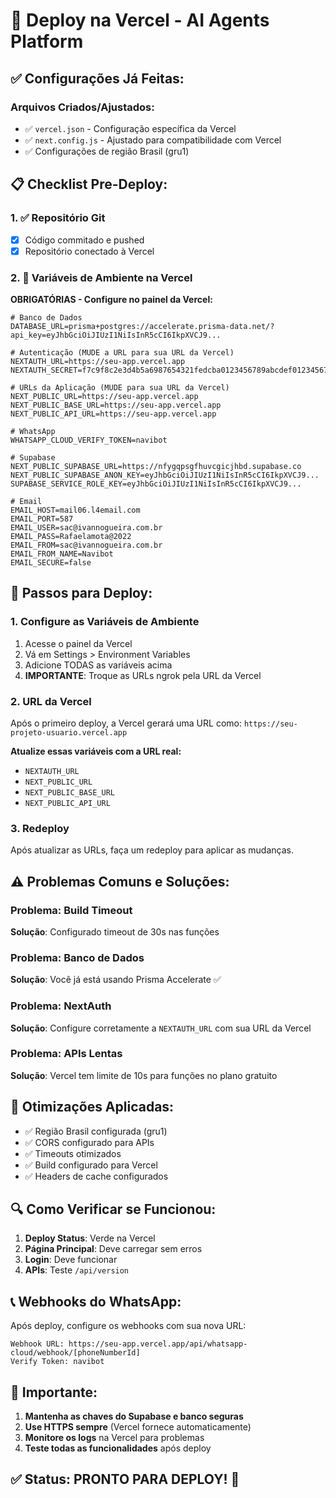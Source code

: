 # 🚀 Deploy na Vercel - AI Agents Platform

## ✅ Configurações Já Feitas:

### Arquivos Criados/Ajustados:
- ✅ `vercel.json` - Configuração específica da Vercel
- ✅ `next.config.js` - Ajustado para compatibilidade com Vercel
- ✅ Configurações de região Brasil (gru1)

## 📋 Checklist Pre-Deploy:

### 1. ✅ Repositório Git
- [x] Código commitado e pushed
- [x] Repositório conectado à Vercel

### 2. 🔧 Variáveis de Ambiente na Vercel

**OBRIGATÓRIAS - Configure no painel da Vercel:**

```env
# Banco de Dados
DATABASE_URL=prisma+postgres://accelerate.prisma-data.net/?api_key=eyJhbGciOiJIUzI1NiIsInR5cCI6IkpXVCJ9...

# Autenticação (MUDE a URL para sua URL da Vercel)
NEXTAUTH_URL=https://seu-app.vercel.app
NEXTAUTH_SECRET=f7c9f8c2e3d4b5a6987654321fedcba0123456789abcdef0123456789abcdef0

# URLs da Aplicação (MUDE para sua URL da Vercel)
NEXT_PUBLIC_URL=https://seu-app.vercel.app
NEXT_PUBLIC_BASE_URL=https://seu-app.vercel.app
NEXT_PUBLIC_API_URL=https://seu-app.vercel.app

# WhatsApp
WHATSAPP_CLOUD_VERIFY_TOKEN=navibot

# Supabase
NEXT_PUBLIC_SUPABASE_URL=https://nfygqpsgfhuvcgicjhbd.supabase.co
NEXT_PUBLIC_SUPABASE_ANON_KEY=eyJhbGciOiJIUzI1NiIsInR5cCI6IkpXVCJ9...
SUPABASE_SERVICE_ROLE_KEY=eyJhbGciOiJIUzI1NiIsInR5cCI6IkpXVCJ9...

# Email
EMAIL_HOST=mail06.l4email.com
EMAIL_PORT=587
EMAIL_USER=sac@ivannogueira.com.br
EMAIL_PASS=Rafaelamota@2022
EMAIL_FROM=sac@ivannogueira.com.br
EMAIL_FROM_NAME=Navibot
EMAIL_SECURE=false
```

## 🔧 Passos para Deploy:

### 1. **Configure as Variáveis de Ambiente**
1. Acesse o painel da Vercel
2. Vá em Settings > Environment Variables
3. Adicione TODAS as variáveis acima
4. **IMPORTANTE**: Troque as URLs ngrok pela URL da Vercel

### 2. **URL da Vercel**
Após o primeiro deploy, a Vercel gerará uma URL como:
`https://seu-projeto-usuario.vercel.app`

**Atualize essas variáveis com a URL real:**
- `NEXTAUTH_URL`
- `NEXT_PUBLIC_URL`
- `NEXT_PUBLIC_BASE_URL`
- `NEXT_PUBLIC_API_URL`

### 3. **Redeploy**
Após atualizar as URLs, faça um redeploy para aplicar as mudanças.

## ⚠️ Problemas Comuns e Soluções:

### **Problema: Build Timeout**
**Solução**: Configurado timeout de 30s nas funções

### **Problema: Banco de Dados**
**Solução**: Você já está usando Prisma Accelerate ✅

### **Problema: NextAuth**
**Solução**: Configure corretamente a `NEXTAUTH_URL` com sua URL da Vercel

### **Problema: APIs Lentas**
**Solução**: Vercel tem limite de 10s para funções no plano gratuito

## 🌟 Otimizações Aplicadas:

- ✅ Região Brasil configurada (gru1)
- ✅ CORS configurado para APIs
- ✅ Timeouts otimizados
- ✅ Build configurado para Vercel
- ✅ Headers de cache configurados

## 🔍 Como Verificar se Funcionou:

1. **Deploy Status**: Verde na Vercel
2. **Página Principal**: Deve carregar sem erros
3. **Login**: Deve funcionar
4. **APIs**: Teste `/api/version`

## 📞 Webhooks do WhatsApp:

Após deploy, configure os webhooks com sua nova URL:
```
Webhook URL: https://seu-app.vercel.app/api/whatsapp-cloud/webhook/[phoneNumberId]
Verify Token: navibot
```

## 🚨 Importante:

1. **Mantenha as chaves do Supabase e banco seguras**
2. **Use HTTPS sempre** (Vercel fornece automaticamente)
3. **Monitore os logs** na Vercel para problemas
4. **Teste todas as funcionalidades** após deploy

## ✅ Status: PRONTO PARA DEPLOY! 🚀 